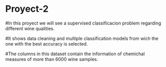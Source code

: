 # Proyect-2
#In this proyect we will see a supervised classificacion problem regarding different wine qualities.

#It shows data cleaning and multiple classification models from wich the one with the best accuracy is selected.

#The columns in this dataset contain the information of chemichal measures of more than 6000 wine samples.
